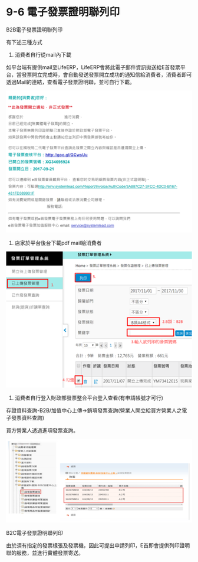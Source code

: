 # 9-6 電子發票證明聯列印

B2B電子發票證明聯列印

有下述三種方式

1. 消費者自行從mail內下載

如平台端有提供mail至LifeERP，LifeERP會將此電子郵件資訊拋送給E首發票平台，當發票開立完成時，會自動發送發票開立成功的通知信給消費者，消費者即可透過Mail的連結，查看電子發票證明聯，並可自行下載。

![](../.gitbook/assets/961.png)

1. 店家於平台後台下載pdf mail給消費者

![](../.gitbook/assets/962.png)

1. 消費者自行登入財政部發票整合平台登入查看\(有申請帳號才可行\)

存證資料查詢-B2B/加值中心上傳→銷項發票查詢\(營業人開立給買方營業人之電子發票資料查詢\)

買方營業人透過進項發票查詢。

![](../.gitbook/assets/963.png)

B2C電子發票證明聯列印

由於須有指定的發票樣張及發票機，因此可提出申請列印，E首即會提供列印證明聯的服務，並進行實體發票寄送。

